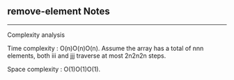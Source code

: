 <h2>remove-element Notes</h2><hr>Complexity analysis

Time complexity : O(n)O(n)O(n).
Assume the array has a total of nnn elements, both iii and jjj traverse at most 2n2n2n steps.

Space complexity : O(1)O(1)O(1).